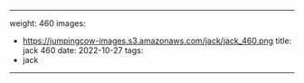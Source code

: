 
---
weight: 460
images:
- https://jumpingcow-images.s3.amazonaws.com/jack/jack_460.png
title: jack 460
date: 2022-10-27
tags:
- jack
---
